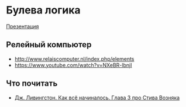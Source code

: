 Булева логика
===

[Презентация](http://www.nand2tetris.org/lectures/PDF/lecture%2001%20Boolean%20logic.pdf)

Релейный компьютер
---

- http://www.relaiscomputer.nl/index.php/elements 
- https://www.youtube.com/watch?v=NXeBR-lbnjI 

Что почитать
---

- [Дж. Ливингстон. Как всё начиналось. Глава 3 про Стива Возняка](https://www.ozon.ru/context/detail/id/7309143/)
